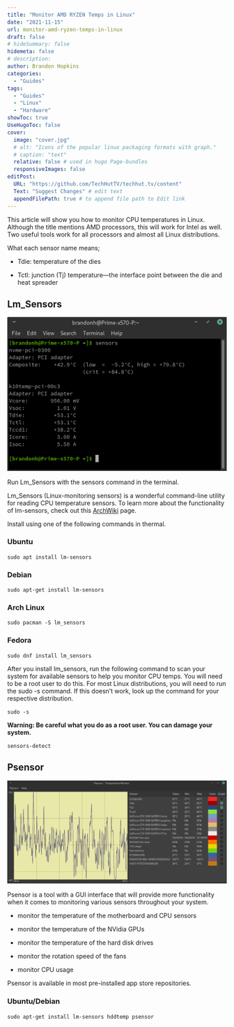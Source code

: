 ```yaml
---
title: "Monitor AMD RYZEN Temps in Linux"
date: "2021-11-15"
url: monitor-amd-ryzen-temps-in-linux
draft: false
# hideSummary: false
hidemeta: false
# description:
author: Brandon Hopkins
categories:
  - "Guides"
tags:
  - "Guides"
  - "Linux"
  - "Hardware"
showToc: true
UseHugoToc: false
cover:
  image: "cover.jpg"
  # alt: "Icons of the popular linux packaging formats with graph."
  # caption: "text"
  relative: false # used in hugo Page-bundles
  responsiveImages: false
editPost:
  URL: "https://github.com/TechHutTV/techhut.tv/content"
  Text: "Suggest Changes" # edit text
  appendFilePath: true # to append file path to Edit link
---
```


This article will show you how to monitor CPU temperatures in Linux. Although the title mentions AMD processors, this will work for Intel as well. Two useful tools work for all processors and almost all Linux distributions.

What each sensor name means;

- Tdie: temperature of the dies

- Tctl: junction (Tj) temperature—the interface point between the die and heat spreader

## Lm\_Sensors

![](images/2-lm-sensors.png)

Run Lm\_Sensors with the sensors command in the terminal.

Lm\_Sensors (Linux-monitoring sensors) is a wonderful command-line utility for reading CPU temperature sensors. To learn more about the functionality of lm-sensors, check out this [ArchWiki](https://wiki.archlinux.org/index.php/Lm_sensors?ref=techhut.tv) page.

Install using one of the following commands in thermal.

### Ubuntu

```
sudo apt install lm-sensors
```

### Debian

```
sudo apt-get install lm-sensors
```

### Arch Linux

```
sudo pacman -S lm_sensors
```

### Fedora

```
sudo dnf install lm_sensors
```

After you install lm\_sensors, run the following command to scan your system for available sensors to help you monitor CPU temps. You will need to be a root user to do this. For most Linux distributions, you will need to run the sudo -s command. If this doesn’t work, look up the command for your respective distribution.

```
sudo -s
```

**Warning: Be careful what you do as a root user. You can damage your system.**

```
sensors-detect
```

## Psensor

![](images/3-psensors.png)

Psensor is a tool with a GUI interface that will provide more functionality when it comes to monitoring various sensors throughout your system.

- monitor the temperature of the motherboard and CPU sensors

- monitor the temperature of the NVidia GPUs

- monitor the temperature of the hard disk drives

- monitor the rotation speed of the fans

- monitor CPU usage

Psensor is available in most pre-installed app store repositories.

### Ubuntu/Debian

```
sudo apt-get install lm-sensors hddtemp psensor
```
